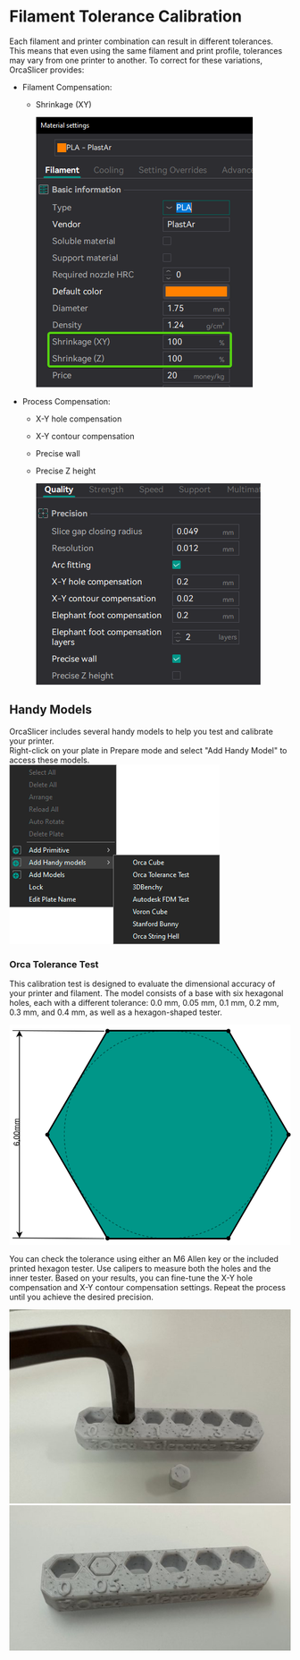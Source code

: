 # Filament Tolerance Calibration

Each filament and printer combination can result in different tolerances. This means that even using the same filament and print profile, tolerances may vary from one printer to another.
To correct for these variations, OrcaSlicer provides:

- Filament Compensation:

  - Shrinkage (XY)

    ![FilamentShrinkageCompensation](https://github.com/SoftFever/OrcaSlicer/blob/main/doc/images/Tolerance/FilamentShrinkageCompensation.png?raw=true)

- Process Compensation:

  - X-Y hole compensation
  - X-Y contour compensation
  - Precise wall
  - Precise Z height

    ![QualityPrecision](https://github.com/SoftFever/OrcaSlicer/blob/main/doc/images/Tolerance/QualityPrecision.png?raw=true)

## Handy Models

OrcaSlicer includes several handy models to help you test and calibrate your printer.  
Right-click on your plate in Prepare mode and select "Add Handy Model" to access these models.  
![handy-models-list](https://github.com/SoftFever/OrcaSlicer/blob/main/doc/images/Handy-Models/handy-models-list.png?raw=true)

### Orca Tolerance Test

This calibration test is designed to evaluate the dimensional accuracy of your printer and filament. The model consists of a base with six hexagonal holes, each with a different tolerance: 0.0 mm, 0.05 mm, 0.1 mm, 0.2 mm, 0.3 mm, and 0.4 mm, as well as a hexagon-shaped tester.

![tolerance_hole](https://github.com/SoftFever/OrcaSlicer/blob/main/doc/images/Tolerance/tolerance_hole.svg?raw=true)

You can check the tolerance using either an M6 Allen key or the included printed hexagon tester.
Use calipers to measure both the holes and the inner tester. Based on your results, you can fine-tune the X-Y hole compensation and X-Y contour compensation settings. Repeat the process until you achieve the desired precision.

![OrcaToleranceTes_m6](https://github.com/SoftFever/OrcaSlicer/blob/main/doc/images/Tolerance/OrcaToleranceTes_m6.jpg?raw=true)
![OrcaToleranceTest_print](https://github.com/SoftFever/OrcaSlicer/blob/main/doc/images/Tolerance/OrcaToleranceTest_print.jpg?raw=true)
